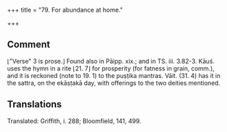 +++
title = "79. For abundance at home."

+++
## Comment
⌊"Verse" 3 is prose.⌋ Found also in Pāipp. xix.; and in TS. iii. 3.82-3. Kāuś. uses the hymn in a rite ⌊21. 7⌋ for prosperity (for fatness in grain, comm.), and it is reckoned (note to 19. 1) to the puṣṭika mantras. Vāit. (31. 4) has it in the sattra, on the ekāṣṭakā day, with offerings to the two deities mentioned.


## Translations
Translated: Griffith, i. 288; Bloomfield, 141, 499.
